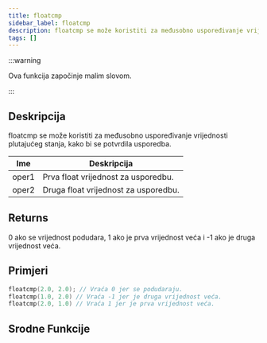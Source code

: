```yaml
---
title: floatcmp
sidebar_label: floatcmp
description: floatcmp se može koristiti za međusobno uspoređivanje vrijednosti plutajućeg stanja, kako bi se potvrdila usporedba.
tags: []
---
```


:::warning

Ova funkcija započinje malim slovom.

:::

## Deskripcija

floatcmp se može koristiti za međusobno uspoređivanje vrijednosti plutajućeg stanja, kako bi se potvrdila usporedba.

| Ime   | Deskripcija                          |
| ----- | ------------------------------------ |
| oper1 | Prva float vrijednost za usporedbu.  |
| oper2 | Druga float vrijednost za usporedbu. |

## Returns

0 ako se vrijednost podudara, 1 ako je prva vrijednost veća i -1 ako je druga vrijednost veća.

## Primjeri

```c
floatcmp(2.0, 2.0); // Vraća 0 jer se podudaraju.
floatcmp(1.0, 2.0) // Vraća -1 jer je druga vrijednost veća.
floatcmp(2.0, 1.0) // Vraća 1 jer je prva vrijednost veća.
```

## Srodne Funkcije
